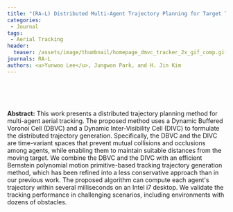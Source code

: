 ```yaml
---
title: "(RA-L) Distributed Multi-Agent Trajectory Planning for Target Tracking Using Dynamic Buffered Voronoi and Inter-Visibility Cells"
categories:
 - Journal
tags:
 - Aerial Tracking
header:
  teaser: /assets/image/thumbnail/homepage_dmvc_tracker_2x_gif_comp.gif
journals: RA-L
authors: <u>Yunwoo Lee</u>, Jungwon Park, and H. Jin Kim
---
```




<br>
<br>
<br>


**Abstract:** This work presents a distributed trajectory planning method for multi-agent aerial tracking. The proposed method uses a Dynamic Buffered Voronoi Cell (DBVC) and a Dynamic Inter-Visibility Cell (DIVC) to formulate the distributed trajectory generation. Specifically, the DBVC and the DIVC are time-variant spaces that prevent mutual collisions and occlusions among agents, while enabling them to maintain suitable distances from the moving target. We combine the DBVC and the DIVC with an efficient Bernstein polynomial motion primitive-based tracking trajectory generation method, which has been refined into a less conservative approach than in our previous work. The proposed algorithm can compute each agent's trajectory within several milliseconds on an Intel i7 desktop. We validate the tracking performance in challenging scenarios, including environments with dozens of obstacles.